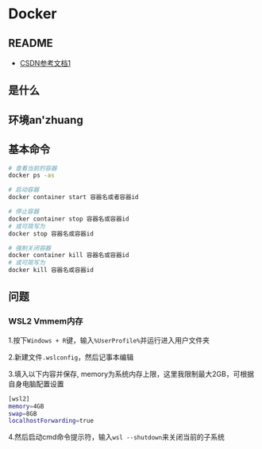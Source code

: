 Docker
===

## README

- [CSDN参考文档1](https://blog.csdn.net/qq_39611230/article/details/108641842)

## 是什么



## 环境an'zhuang

## 基本命令

```bash
# 查看当前的容器
docker ps -as

# 启动容器
docker container start 容器名或者容器id

# 停止容器
docker container stop 容器名或容器id
# 或可简写为
docker stop 容器名或容器id

# 强制关闭容器
docker container kill 容器名或容器id
# 或可简写为
docker kill 容器名或容器id
```

## 问题

### WSL2 Vmmem内存

1.按下`Windows + R`键，输入`%UserProfile%`并运行进入用户文件夹

2.新建文件`.wslconfig`，然后记事本编辑

3.填入以下内容并保存, memory为系统内存上限，这里我限制最大2GB，可根据自身电脑配置设置

```bash
[wsl2]
memory=4GB
swap=8GB
localhostForwarding=true
```

4.然后启动cmd命令提示符，输入`wsl --shutdown`来关闭当前的子系统